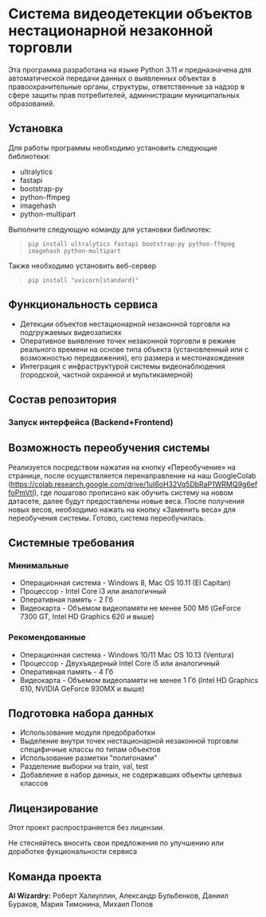 # Система видеодетекции объектов нестационарной незаконной торговли

Эта программа разработана на языке Python 3.11 и предназначена для автоматической передачи данных о выявленных объектах в правоохранительные органы, структуры, ответственные за надзор в сфере защиты прав потребителей, администрации муниципальных образований. 

## Установка

Для работы программы необходимо установить следующие библиотеки:

- ultralytics
- fastapi
- bootstrap-py
- python-ffmpeg
- imagehash
- python-multipart

Выполните следующую команду для установки библиотек:
>     pip install ultralytics fastapi bootstrap-py python-ffmpeg imagehash python-multipart

Также необходимо установить веб-сервер
>     pip install "uvicorn[standard]"

## Функциональность сервиса
- Детекции объектов нестационарной незаконной торговли на подгружаемых видеозаписях
- Оперативное выявление точек незаконной торговли в режиме реального времени на основе типа объекта (установленный или с возможностью передвижения), его размера и местонахождения
- Интеграция с инфраструктурой системы видеонаблюдения (городской, частной охранной и мультикамерной)

## Состав репозитория

### Запуск интерфейса (Backend+Frontend)

## Возможность переобучения системы
Реализуется посредством нажатия на кнопку «Переобучение» на странице, после осуществляется перенаправление на наш GoogleColab (https://colab.research.google.com/drive/1uI6oH32Vq5DbRaP1WRMQ9g6effoPmVtI), где пошагово прописано как обучить систему на новом датасете, далее будут предоставлены новые веса. После получения новых весов, необходимо нажать на кнопку «Заменить веса» для переобучения системы. Готово, система переобучилась.

## Системные требования
### Минимальные	
- Операционная система	- Windows 8, Mac OS 10.11 (El Capitan)
- Процессор	- Intel Core i3 или аналогичный
- Оперативная память	- 2 Гб
- Видеокарта	- Объемом видеопамяти не менее 500 Мб (GeForce 7300 GT, Intel HD Graphics 620 и выше)
### Рекомендованные
- Операционная система	- Windows 10/11 Mac OS 10.13 (Ventura)
- Процессор	- Двухъядерный Intel Core i5 или аналогичный
- Оперативная память	- 4 Гб
- Видеокарта	- Объемом видеопамяти не менее 1 Гб (Intel HD Graphics 610, NVIDIA GeForce 930MX и выше)

## Подготовка набора данных

- Использование модуля предобработки
- Выделение внутри точек нестационарной незаконной торговли специфичные классы по типам объектов
- Использование разметки "полигонами"
- Разделение выборки на train, val, test
- Добавление в набор данных, не содержавших объекты целевых классов

## Лицензирование

Этот проект распространяется без лицензии.

Не стесняйтесь вносить свои предложения по улучшению или доработке фукциональности сервиса

## Команда проекта

__AI Wizardry:__ Роберт Халиуллин, Александр Бульбенков, Даниил Бураков, Мария Тимонина, Михаил Попов

